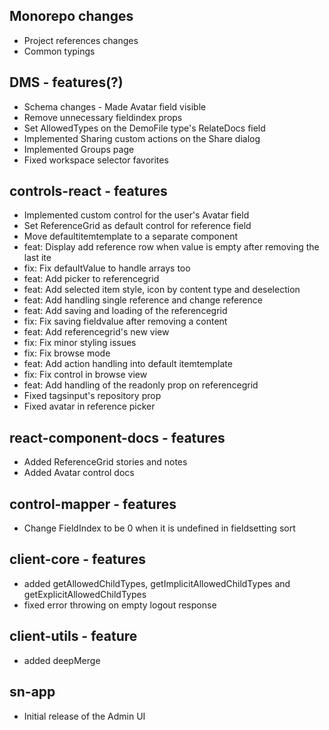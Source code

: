 ## Monorepo changes
 - Project references changes
 - Common typings

## DMS - features(?)
 - Schema changes - Made Avatar field visible
 - Remove unnecessary fieldindex props
 - Set AllowedTypes on the DemoFile type's RelateDocs field
 - Implemented Sharing custom actions on the Share dialog
 - Implemented Groups page
 - Fixed workspace selector favorites

## controls-react - features

 - Implemented custom control for the user's Avatar field
 - Set ReferenceGrid as default control for reference field
 - Move defaultitemtemplate to a separate component
 - feat: Display add reference row when value is empty after removing the last ite
 - fix: Fix defaultValue to handle arrays too
 - feat: Add picker to referencegrid
 - feat: Add selected item style, icon by content type and deselection
 - feat: Add handling single reference and change reference
 - feat: Add saving and loading of the referencegrid
 - fix: Fix saving fieldvalue after removing a content
 - feat: Add referencegrid's new view
 - fix: Fix minor styling issues
 - fix: Fix browse mode
 - feat: Add action handling into default itemtemplate
 - fix: Fix control in browse view
 - feat: Add handling of the readonly prop on referencegrid
 - Fixed tagsinput's repository prop
 - Fixed avatar in reference picker


## react-component-docs - features
 - Added ReferenceGrid stories and notes
 - Added Avatar control docs

## control-mapper - features
 - Change FieldIndex to be 0 when it is undefined in fieldsetting sort

## client-core - features
 - added getAllowedChildTypes, getImplicitAllowedChildTypes and getExplicitAllowedChildTypes
 - fixed error throwing on empty logout response

## client-utils - feature
 - added deepMerge

## sn-app
 - Initial release of the Admin UI
